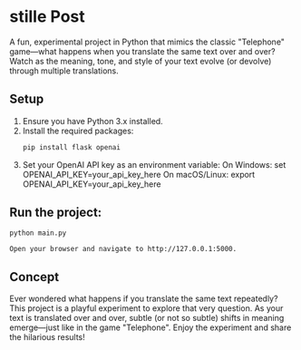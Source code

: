 # stille Post

A fun, experimental project in Python that mimics the classic "Telephone" game—what happens when you translate the same text over and over? Watch as the meaning, tone, and style of your text evolve (or devolve) through multiple translations.

## Setup

1. Ensure you have Python 3.x installed.
2. Install the required packages:
   ```bash
   pip install flask openai
3. Set your OpenAI API key as an environment variable:
    On Windows: set OPENAI_API_KEY=your_api_key_here
    On macOS/Linux: export OPENAI_API_KEY=your_api_key_here

## Run the project:

    python main.py

    Open your browser and navigate to http://127.0.0.1:5000.

## Concept

Ever wondered what happens if you translate the same text repeatedly? This project is a playful experiment to explore that very question. As your text is translated over and over, subtle (or not so subtle) shifts in meaning emerge—just like in the game "Telephone". Enjoy the experiment and share the hilarious results!